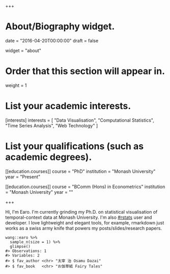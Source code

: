 +++
# About/Biography widget.

date = "2016-04-20T00:00:00"
draft = false

widget = "about"

# Order that this section will appear in.
weight = 1

# List your academic interests.
[interests]
  interests = [
    "Data Visualisation",
    "Computational Statistics",
    "Time Series Analysis",
    "Web Technology"
  ]

# List your qualifications (such as academic degrees).
[[education.courses]]
  course = "PhD"
  institution = "Monash University"
  year = "Present"

[[education.courses]]
  course = "BComm (Hons) in Econometrics"
  institution = "Monash University"
  year = ""
 
+++

Hi, I'm Earo. I'm currently grinding my Ph.D. on statistical visualisation of temporal-context data at Monash University. I'm also [#rstats](https://cran.r-project.org) user and developer. I love lightweight and elegant tools, for example, rmarkdown just works as a swiss army knife that powers my posts/slides/research papers.

```{r}
wang::earo %>% 
  sample_n(size = 1) %>%
  glimpse()
#> Observations: 1
#> Variables: 2
#> $ fav_author <chr> "太宰 治 Osamu Dazai"
#> $ fav_book   <chr> "お伽草紙 Fairy Tales"
```
